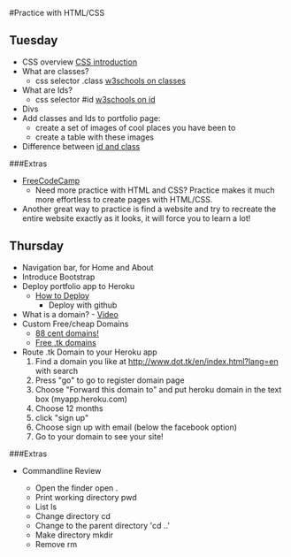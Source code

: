 #Practice with HTML/CSS

## Tuesday
- CSS overview [CSS introduction](http://www.w3schools.com/css/css_intro.asp)
- What are classes? 
	- css selector .class [w3schools on classes](http://www.w3schools.com/html/html_classes.asp)
- What are Ids?
	- css selector #id [w3schools on id](http://www.w3schools.com/tags/att_global_id.asp)
- Divs
- Add classes and Ids to portfolio page:
	- create a set of images of cool places you have been to
	- create a table with these images
- Difference between [id and class](https://css-tricks.com/the-difference-between-id-and-class/)

###Extras
- [FreeCodeCamp](https://www.freecodecamp.com/challenges/say-hello-to-html-elements)
	-  Need more practice with HTML and CSS? Practice makes it much more effortless to create pages with HTML/CSS. 
- Another great way to practice is find a website and try to recreate the entire website exactly as it looks, it will force you to learn a lot!


## Thursday
- Navigation bar, for Home and About
- Introduce Bootstrap
- Deploy portfolio app to Heroku
	- [How to Deploy](https://devcenter.heroku.com/articles/git)
		- Deploy with github
- What is a domain? - [Video](https://www.youtube.com/watch?v=nseH93yOy7A)
- Custom Free/cheap Domains
	- [88 cent domains!](https://www.namecheap.com/promos/2016/crazy-88.aspx)
	- [Free .tk domains](http://www.dot.tk/en/index.html?lang=en)
- Route .tk Domain to your Heroku app
	1. Find a domain you like at http://www.dot.tk/en/index.html?lang=en with search
	2. Press "go" to go to register domain page
	3. Choose "Forward this domain to" and put heroku domain in the text box (myapp.heroku.com)
	4. Choose 12 months
	5. click "sign up"
	6. Choose sign up with email (below the facebook option)
	7. Go to your domain to see your site!

###Extras
- Commandline Review

	- Open the finder 
		open .
	- Print working directory
		pwd
	- List
		ls
	- Change directory
		cd
	- Change to the parent directory
		'cd ..'
	- Make directory
		mkdir
	- Remove
		rm

